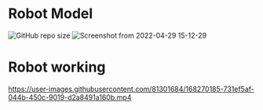 # Robot Model
![GitHub repo size](https://img.shields.io/github/repo-size/ebrahimabdelghfar/Industrial_Robot_Arm?color=https%3A%2F%2Fimg.shields.io%2Fgithub%2Frepo-size%2Febrahimabdelghfar%2FIndustrial_Robot_Arm)
![Screenshot from 2022-04-29 15-12-29](https://user-images.githubusercontent.com/81301684/165951255-26d410d9-623c-494d-a911-d4b7c3f80bc7.png)
# Robot working
https://user-images.githubusercontent.com/81301684/168270185-731ef5af-044b-450c-9019-d2a8491a160b.mp4
